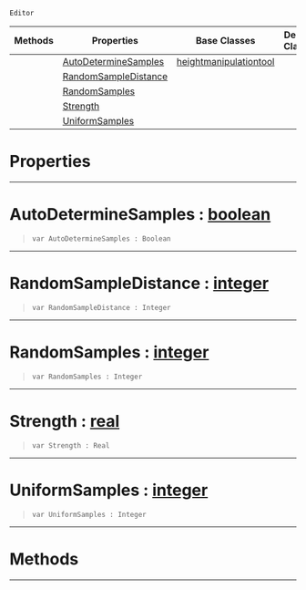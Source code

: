  `Editor`

|Methods|Properties|Base Classes|Derived Classes|
|---|---|---|---|
| |[ AutoDetermineSamples](https://github.com/dragonCASTjosh/PlasmaDocs/blob/master/code_reference/class_reference/smoothsharpentool.markdown#autodeterminesamples-zer)|[heightmanipulationtool](https://github.com/dragonCASTjosh/PlasmaDocs/blob/master/code_reference/class_reference/heightmanipulationtool.markdown)| |
| |[ RandomSampleDistance](https://github.com/dragonCASTjosh/PlasmaDocs/blob/master/code_reference/class_reference/smoothsharpentool.markdown#randomsampledistance-zer)| | |
| |[ RandomSamples](https://github.com/dragonCASTjosh/PlasmaDocs/blob/master/code_reference/class_reference/smoothsharpentool.markdown#randomsamples-plasma-engin)| | |
| |[ Strength](https://github.com/dragonCASTjosh/PlasmaDocs/blob/master/code_reference/class_reference/smoothsharpentool.markdown#strength-plasma-engine-doc)| | |
| |[ UniformSamples](https://github.com/dragonCASTjosh/PlasmaDocs/blob/master/code_reference/class_reference/smoothsharpentool.markdown#uniformsamples-plasma-engi)| | |


 #  Properties


---  
 #  AutoDetermineSamples : [boolean](https://github.com/dragonCASTjosh/PlasmaDocs/blob/master/code_reference/lightning_base_types/boolean.markdown)

> 
> ``` lang=cpp, name=Lightning
> var AutoDetermineSamples : Boolean


---  
 #  RandomSampleDistance : [integer](https://github.com/dragonCASTjosh/PlasmaDocs/blob/master/code_reference/lightning_base_types/integer.markdown)

> 
> ``` lang=cpp, name=Lightning
> var RandomSampleDistance : Integer


---  
 #  RandomSamples : [integer](https://github.com/dragonCASTjosh/PlasmaDocs/blob/master/code_reference/lightning_base_types/integer.markdown)

> 
> ``` lang=cpp, name=Lightning
> var RandomSamples : Integer


---  
 #  Strength : [real](https://github.com/dragonCASTjosh/PlasmaDocs/blob/master/code_reference/lightning_base_types/real.markdown)

> 
> ``` lang=cpp, name=Lightning
> var Strength : Real


---  
 #  UniformSamples : [integer](https://github.com/dragonCASTjosh/PlasmaDocs/blob/master/code_reference/lightning_base_types/integer.markdown)

> 
> ``` lang=cpp, name=Lightning
> var UniformSamples : Integer


---  
 #  Methods


---  
 

 